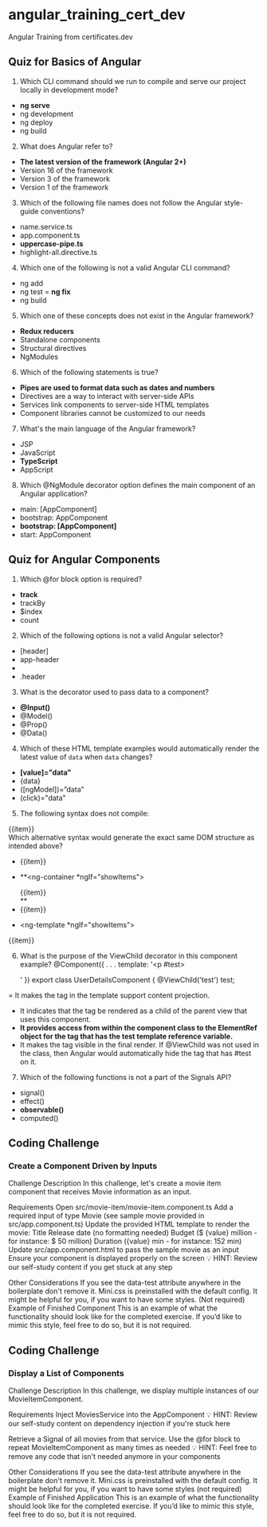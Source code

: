 # angular_training_cert_dev
 Angular Training from certificates.dev

## Quiz for Basics of Angular

1. Which CLI command should we run to compile and serve our project locally in development mode?

- **ng serve**
- ng development
- ng deploy
- ng build

2. What does Angular refer to?

- **The latest version of the framework (Angular 2+)**
- Version 16 of the framework
- Version 3 of the framework
- Version 1 of the framework

3. Which of the following file names does not follow the Angular style-guide conventions?

- name.service.ts
- app.component.ts
- **uppercase-pipe.ts**
- highlight-all.directive.ts

4. Which one of the following is not a valid Angular CLI command?

- ng add
- ng test
= **ng fix**
- ng build

5. Which one of these concepts does not exist in the Angular framework?

- **Redux reducers**
- Standalone components
- Structural directives
- NgModules

6. Which of the following statements is true?

- **Pipes are used to format data such as dates and numbers**
- Directives are a way to interact with server-side APIs
- Services link components to server-side HTML templates
- Component libraries cannot be customized to our needs

7. What's the main language of the Angular framework?

- JSP
- JavaScript
- **TypeScript**
- AppScript

8. Which @NgModule decorator option defines the main component of an Angular application?

- main: [AppComponent]
- bootstrap: AppComponent
- **bootstrap: [AppComponent]**
- start: AppComponent

## Quiz for Angular Components
1. Which @for block option is required?

- **track**
- trackBy
- $index
- count

2. Which of the following options is not a valid Angular selector?

- [header]
- app-header
- **<app-header>**
- .header

3. What is the decorator used to pass data to a component?

- **@Input()**
- @Model()
- @Prop()
- @Data()

4. Which of these HTML template examples would automatically render the latest value of `data` when `data` changes?

- **[value]="data"**
- {data}
- ([ngModel])=”data”
- (click)="data"

5. The following syntax does not compile:
<div *ngIf="showItems" *ngFor="let item of items">{{item}}</div>
Which alternative syntax would generate the exact same DOM structure as intended above?

- <div *ngIf="showItems">
     <span *ngFor="let item of items">{{item}}</span>
</div>


- **<ng-container *ngIf="showItems">

    <div *ngFor="let item of items">{{item}}</div>
    </ng-container>**


- <div [hidden]="! showItems" *ngFor="let item of items">{{item}}</div>


- <ng-template *ngIf="showItems">

<div *ngFor="let item of items">{{item}}</div>
</ng-template>


6. What is the purpose of the ViewChild decorator in this component example?
@Component({
 . . .
 template: '<p #test></p>'
})
export class UserDetailsComponent {
 @ViewChild('test') test;


= It makes the tag in the template support content projection.
- It indicates that the tag be rendered as a child of the parent view that uses this component.
- **It provides access from within the component class to the ElementRef object for the tag that has the test template reference variable.**
- It makes the tag visible in the final render. If @ViewChild was not used in the class, then Angular would automatically hide the tag that has #test on it.


7. Which of the following functions is not a part of the Signals API?

- signal()
- effect()
- **observable()**
- computed()


## Coding Challenge
### Create a Component Driven by Inputs
Challenge Description
In this challenge, let's create a movie item component that receives Movie information as an input.

Requirements
Open src/movie-item/movie-item.component.ts
Add a required input of type Movie (see sample movie provided in src/app.component.ts)
Update the provided HTML template to render the movie:
Title
Release date (no formatting needed)
Budget ($ {value} million - for instance: $ 50 million)
Duration ({value} min - for instance: 152 min)
Update src/app.component.html to pass the sample movie as an input
Ensure your component is displayed properly on the screen
💡 HINT: Review our self-study content if you get stuck at any step

Other Considerations
If you see the data-test attribute anywhere in the boilerplate don't remove it.
Mini.css is preinstalled with the default config. It might be helpful for you, if you want to have some styles. (Not required)
Example of Finished Component
This is an example of what the functionality should look like for the completed exercise. If you’d like to mimic this style, feel free to do so, but it is not required.

## Coding Challenge
### Display a List of Components
Challenge Description
In this challenge, we display multiple instances of our MovieItemComponent.

Requirements
Inject MoviesService into the AppComponent
💡 HINT: Review our self-study content on dependency injection if you're stuck here

Retrieve a Signal of all movies from that service.
Use the @for block to repeat MovieItemComponent as many times as needed
💡 HINT: Feel free to remove any code that isn't needed anymore in your components

Other Considerations
If you see the data-test attribute anywhere in the boilerplate don't remove it.
Mini.css is preinstalled with the default config. It might be helpful for you, if you want to have some styles (not required)
Example of Finished Application
This is an example of what the functionality should look like for the completed exercise. If you’d like to mimic this style, feel free to do so, but it is not required.